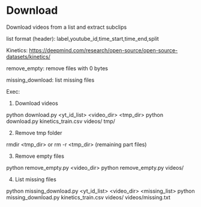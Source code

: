# Download

Download videos from a list and extract subclips

list format (header): label,youtube_id,time_start,time_end,split

Kinetics: https://deepmind.com/research/open-source/open-source-datasets/kinetics/

remove_empty: remove files with 0 bytes

missing_download: list missing files 

Exec:
1) Download videos

python download.py <yt_id_list> <video_dir> <tmp_dir>
python download.py kinetics_train.csv videos/ tmp/

2) Remove tmp folder

rmdir <tmp_dir> or rm -r <tmp_dir> (remaining part files)

3) Remove empty files

python remove_empty.py <video_dir>
python remove_empty.py videos/

4) List missing files

python missing_download.py <yt_id_list> <video_dir> <missing_list>
python missing_download.py kinetics_train.csv videos/ videos/missing.txt





